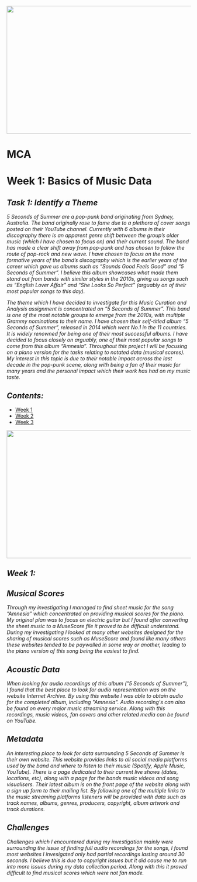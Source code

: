 <p align="center">
<img src="https://i.pinimg.com/originals/ba/c2/5c/bac25ce04d73470cbe8ec03f2acdf9fd.jpg" width="1000" height="350">
</p>

# MCA
# Week 1: Basics of Music Data
## *Task 1: Identify a Theme* #
*5 Seconds of Summer are a pop-punk band originating from Sydney, Australia. The band originally rose to fame due to a plethora of cover songs posted on their YouTube channel. Currently with 6 albums in their discography there is an apparent genre shift between the group’s older music (which I have chosen to focus on) and their current sound. The band has made a clear shift away from pop-punk and has chosen to follow the route of pop-rock and new wave. I have chosen to focus on the more formative years of the band’s discography which is the earlier years of the career which gave us albums such as “Sounds Good Feels Good” and “5 Seconds of Summer”. I believe this album showcases what made them stand out from bands with similar styles in the 2010s, giving us songs such as “English Lover Affair” and “She Looks So Perfect” (arguably on of their most popular songs to this day).* 


*The theme which I have decided to investigate for this Music Curation and Analysis assignment is concentrated on “5 Seconds of Summer”. This band is one of the most notable groups to emerge from the 2010s, with multiple Grammy nominations to their name. I have chosen their self-titled album “5 Seconds of Summer”, released in 2014 which went No.1 in the 11 countries. It is widely renowned for being one of their most successful albums. I have decided to focus closely on arguably, one of their most popular songs to come from this album “Amnesia”. Throughout this project I will be focusing on a piano version for the tasks relating to notated data (musical scores). My interest in this topic is due to their notable impact across the last decade in the pop-punk scene, along with being a fan of their music for many years and the personal impact which their work has had on my music taste.* 


## *Contents:* 

- [Week 1](README.md)
- [Week 2](week2.md) 
- [Week 3](verovio.html) 


<p align="center">
<img src="https://i.pinimg.com/originals/01/db/d6/01dbd69e9e3548e3e65b21cf537f5c61.jpg" width="1000" height="350">
</p>

## *Week 1:*

## *Musical Scores*

*Through my investigating I managed to find sheet music for the song ”Amnesia” which concentrated on providing musical scores for the piano. My original plan was to focus on electric guitar but I found after converting the sheet music to a MuseScore file it proved to be difficult understand. During my investigating I looked at many other websites designed for the sharing of musical scores such as MuseScore and found like many others these websites tended to be paywalled in some way or another, leading to the piano version of this song being the easiest to find.*  

## *Acoustic Data*

*When looking for audio recordings of this album ("5 Seconds of Summer"), I found that the best place to look for audio representation was on the website Internet Archive. By using this website I was able to obtain audio for the completed album, including "Amnesia". Audio recording's can also be found on every major music streaming service. Along with this recordings, music videos, fan covers and other related media can be found on YouTube.*


## *Metadata*

*An interesting place to look for data surrounding 5 Seconds of Summer is their own website. This website provides links to all social media platforms used by the band and where to listen to their music (Spotify, Apple Music, YouTube). There is a page dedicated to their current live shows (dates, locations, etc), along with a page for the bands music videos and song visualisers. Their latest album is on the front page of the website along with a sign up form to their mailing list. By following one of the multiple links to the music streaming platforms listeners will be provided with data such as track names, albums, genres, producers, copyright, album artwork and track durations.* 

## *Challenges*

*Challenges which I encountered during my investigation mainly were surrounding the issue of finding full audio recordings for the songs, I found most websites I invesigated only had partial recordings lasting around 30 seconds. I believe this is due to copyright issues but it did cause me to run into more issues during my data collection period. Along with this it proved difficult to find musical scores which were not fan made.* 


